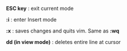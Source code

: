 **ESC key** : exit current mode

**:i** : enter Insert mode

**:x** : saves changes and quits vim. Same as **:wq**

**dd (in view mode)** : deletes entire line at cursor

